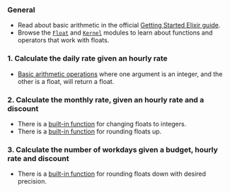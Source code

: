 ### General

- Read about basic arithmetic in the official [Getting Started Elixir guide][getting-started-basic-arithmetic].
- Browse the [`Float`][float-functions] and [`Kernel`][kernel-arithmetic-operators] modules to learn about functions and operators that work with floats.

### 1. Calculate the daily rate given an hourly rate

- [Basic arithmetic operations][kernel-arithmetic-operators] where one argument is an integer, and the other is a float, will return a float.

### 2. Calculate the monthly rate, given an hourly rate and a discount

- There is a [built-in function][kernel-trunc] for changing floats to integers.
- There is a [built-in function][float-ceil] for rounding floats up.

### 3. Calculate the number of workdays given a budget, hourly rate and discount

- There is a [built-in function][float-floor] for rounding floats down with desired precision.

[getting-started-basic-arithmetic]: https://elixir-lang.org/getting-started/basic-types.html#basic-arithmetic
[kernel-arithmetic-operators]: https://hexdocs.pm/elixir/Kernel.html#*/2
[kernel-trunc]: https://hexdocs.pm/elixir/Kernel.html#trunc/1
[float-functions]: https://hexdocs.pm/elixir/Float.html#functions
[float-ceil]: https://hexdocs.pm/elixir/Float.html#ceil/2
[float-floor]: https://hexdocs.pm/elixir/Float.html#floor/2
